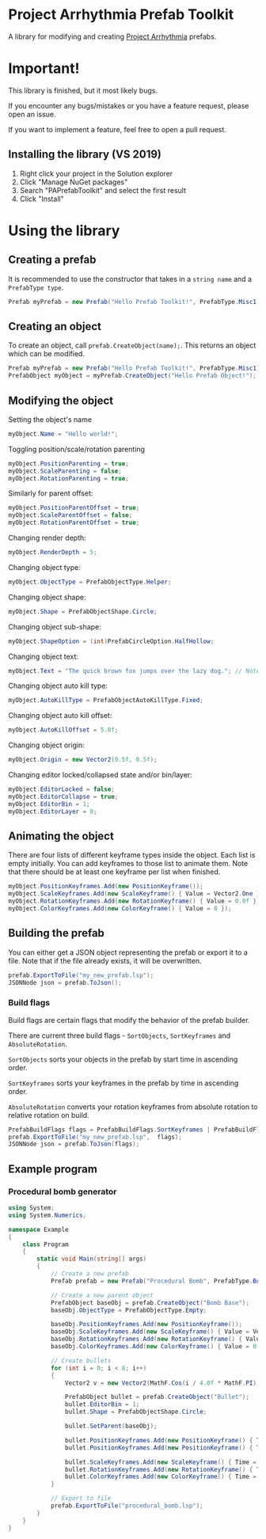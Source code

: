 # Project Arrhythmia Prefab Toolkit
 A library for modifying and creating [Project Arrhythmia](https://store.steampowered.com/app/440310/Project_Arrhythmia/) prefabs.

# Important!
This library is finished, but it most likely bugs.

If you encounter any bugs/mistakes or you have a feature request, please open an issue.

If you want to implement a feature, feel free to open a pull request.

## Installing the library (VS 2019)

 1. Right click your project in the Solution explorer
 2. Click "Manage NuGet packages"
 3. Search "PAPrefabToolkit" and select the first result
 4. Click "Install"

# Using the library
## Creating a prefab
It is recommended to use the constructor that takes in a `string name` and a `PrefabType type`.
```csharp
Prefab myPrefab = new Prefab("Hello Prefab Toolkit!", PrefabType.Misc1);
```
## Creating an object
To create an object, call `prefab.CreateObject(name);`. This returns an object which can be modified.
```csharp
Prefab myPrefab = new Prefab("Hello Prefab Toolkit!", PrefabType.Misc1);
PrefabObject myObject = myPrefab.CreateObject("Hello Prefab Object!");
```
## Modifying the object
Setting the object's name
```csharp
myObject.Name = "Hello world!";
```
Toggling position/scale/rotation parenting
```csharp
myObject.PositionParenting = true;
myObject.ScaleParenting = false;
myObject.RotationParenting = true;
```
Similarly for parent offset:
```csharp
myObject.PositionParentOffset = true;
myObject.ScaleParentOffset = false;
myObject.RotationParentOffset = true;
```
Changing render depth:
```csharp
myObject.RenderDepth = 5;
```
Changing object type:
```csharp
myObject.ObjectType = PrefabObjectType.Helper;
```
Changing object shape:
```csharp
myObject.Shape = PrefabObjectShape.Circle;
```
Changing object sub-shape:
```csharp
myObject.ShapeOption = (int)PrefabCircleOption.HalfHollow;
```
Changing object text:
```csharp
myObject.Text = "The quick brown fox jumps over the lazy dog."; // Note: This will be ignored unless your object shape is Text.
```
Changing object auto kill type:
```csharp
myObject.AutoKillType = PrefabObjectAutoKillType.Fixed;
```
Changing object auto kill offset:
```csharp
myObject.AutoKillOffset = 5.0f;
```
Changing object origin:
```csharp
myObject.Origin = new Vector2(0.5f, 0.5f);
```
Changing editor locked/collapsed state and/or bin/layer:
```csharp
myObject.EditorLocked = false;
myObject.EditorCollapse = true;
myObject.EditorBin = 1;
myObject.EditorLayer = 0;
```
## Animating the object
There are four lists of different keyframe types inside the object. Each list is empty initially. You can add keyframes to those list to animate them. Note that there should be at least one keyframe per list when finished.
```csharp
myObject.PositionKeyframes.Add(new PositionKeyframe());
myObject.ScaleKeyframes.Add(new ScaleKeyframe() { Value = Vector2.One });
myObject.RotationKeyframes.Add(new RotationKeyframe() { Value = 0.0f });
myObject.ColorKeyframes.Add(new ColorKeyframe() { Value = 0 });
```
## Building the prefab
You can either get a JSON object representing the prefab or export it to a file. Note that if the file already exists, it will be overwritten.
```csharp
prefab.ExportToFile("my_new_prefab.lsp");
JSONNode json = prefab.ToJson();
```
### Build flags
Build flags are certain flags that modify the behavior of the prefab builder.

There are current three build flags - `SortObjects`, `SortKeyframes` and `AbsoluteRotation`.

`SortObjects` sorts your objects in the prefab by start time in ascending order.

`SortKeyframes` sorts your keyframes in the prefab by time in ascending order.

`AbsoluteRotation` converts your rotation keyframes from absolute rotation to relative rotation on build.

```csharp
PrefabBuildFlags flags = PrefabBuildFlags.SortKeyframes | PrefabBuildFlags.AbsoluteRotation;
prefab.ExportToFile("my_new_prefab.lsp",  flags);
JSONNode json = prefab.ToJson(flags);
```
## Example program
### Procedural bomb generator
```csharp
using System;
using System.Numerics;

namespace Example
{
    class Program
    {
        static void Main(string[] args)
        {
            // Create a new prefab
            Prefab prefab = new Prefab("Procedural Bomb", PrefabType.Bombs);

            // Create a new parent object
            PrefabObject baseObj = prefab.CreateObject("Bomb Base");
            baseObj.ObjectType = PrefabObjectType.Empty;

            baseObj.PositionKeyframes.Add(new PositionKeyframe());
            baseObj.ScaleKeyframes.Add(new ScaleKeyframe() { Value = Vector2.One });
            baseObj.RotationKeyframes.Add(new RotationKeyframe() { Value = 0.0f });
            baseObj.ColorKeyframes.Add(new ColorKeyframe() { Value = 0 });

            // Create bullets
            for (int i = 0; i < 8; i++)
            {
                Vector2 v = new Vector2(MathF.Cos(i / 4.0f * MathF.PI), MathF.Sin(i / 4.0f * MathF.PI));

                PrefabObject bullet = prefab.CreateObject("Bullet");
                bullet.EditorBin = 1;
                bullet.Shape = PrefabObjectShape.Circle;

                bullet.SetParent(baseObj);

                bullet.PositionKeyframes.Add(new PositionKeyframe() { Time = 0.0f, Value = Vector2.Zero });
                bullet.PositionKeyframes.Add(new PositionKeyframe() { Time = 10.0f, Value = v * 60.0f });

                bullet.ScaleKeyframes.Add(new ScaleKeyframe() { Time = 0.0f, Value = Vector2.One });
                bullet.RotationKeyframes.Add(new RotationKeyframe() { Time = 0.0f, Value = 0.0f });
                bullet.ColorKeyframes.Add(new ColorKeyframe() { Time = 0.0f, Value = 0 });
            }

            // Export to file
            prefab.ExportToFile("procedural_bomb.lsp");
        }
    }
}
```
